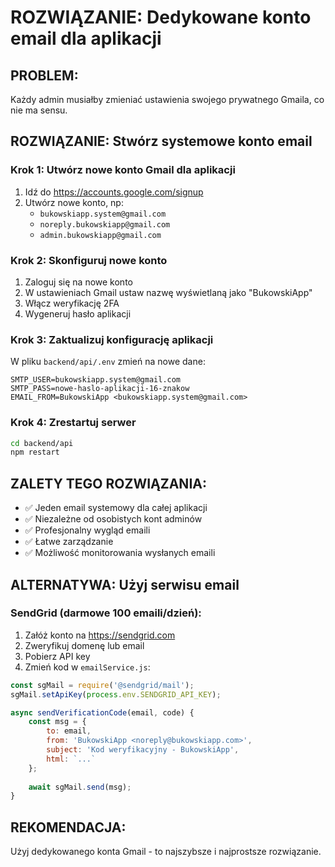 # ROZWIĄZANIE: Dedykowane konto email dla aplikacji

## PROBLEM:
Każdy admin musiałby zmieniać ustawienia swojego prywatnego Gmaila, co nie ma sensu.

## ROZWIĄZANIE: Stwórz systemowe konto email

### Krok 1: Utwórz nowe konto Gmail dla aplikacji
1. Idź do https://accounts.google.com/signup
2. Utwórz nowe konto, np:
   - `bukowskiapp.system@gmail.com`
   - `noreply.bukowskiapp@gmail.com` 
   - `admin.bukowskiapp@gmail.com`

### Krok 2: Skonfiguruj nowe konto
1. Zaloguj się na nowe konto
2. W ustawieniach Gmail ustaw nazwę wyświetlaną jako "BukowskiApp"
3. Włącz weryfikację 2FA
4. Wygeneruj hasło aplikacji

### Krok 3: Zaktualizuj konfigurację aplikacji
W pliku `backend/api/.env` zmień na nowe dane:

```properties
SMTP_USER=bukowskiapp.system@gmail.com
SMTP_PASS=nowe-haslo-aplikacji-16-znakow
EMAIL_FROM=BukowskiApp <bukowskiapp.system@gmail.com>
```

### Krok 4: Zrestartuj serwer
```bash
cd backend/api
npm restart
```

## ZALETY TEGO ROZWIĄZANIA:
- ✅ Jeden email systemowy dla całej aplikacji
- ✅ Niezależne od osobistych kont adminów
- ✅ Profesjonalny wygląd emaili
- ✅ Łatwe zarządzanie
- ✅ Możliwość monitorowania wysłanych emaili

## ALTERNATYWA: Użyj serwisu email

### SendGrid (darmowe 100 emaili/dzień):
1. Załóż konto na https://sendgrid.com
2. Zweryfikuj domenę lub email
3. Pobierz API key
4. Zmień kod w `emailService.js`:

```javascript
const sgMail = require('@sendgrid/mail');
sgMail.setApiKey(process.env.SENDGRID_API_KEY);

async sendVerificationCode(email, code) {
    const msg = {
        to: email,
        from: 'BukowskiApp <noreply@bukowskiapp.com>',
        subject: 'Kod weryfikacyjny - BukowskiApp',
        html: `...`
    };
    
    await sgMail.send(msg);
}
```

## REKOMENDACJA:
Użyj dedykowanego konta Gmail - to najszybsze i najprostsze rozwiązanie.